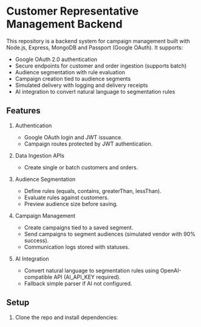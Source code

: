 # Customer Representative Management Backend

This repository is a backend system for campaign management built with Node.js, Express, MongoDB and Passport (Google OAuth). It supports:

- Google OAuth 2.0 authentication
- Secure endpoints for customer and order ingestion (supports batch)
- Audience segmentation with rule evaluation
- Campaign creation tied to audience segments
- Simulated delivery with logging and delivery receipts
- AI integration to convert natural language to segmentation rules

## Features

1. Authentication
   - Google OAuth login and JWT issuance.
   - Campaign routes protected by JWT authentication.

2. Data Ingestion APIs
   - Create single or batch customers and orders.

3. Audience Segmentation
   - Define rules (equals, contains, greaterThan, lessThan).
   - Evaluate rules against customers.
   - Preview audience size before saving.

4. Campaign Management
   - Create campaigns tied to a saved segment.
   - Send campaigns to segment audiences (simulated vendor with 90% success).
   - Communication logs stored with statuses.

5. AI Integration
   - Convert natural language to segmentation rules using OpenAI-compatible API (AI_API_KEY required).
   - Fallback simple parser if AI not configured.

## Setup

1. Clone the repo and install dependencies:


